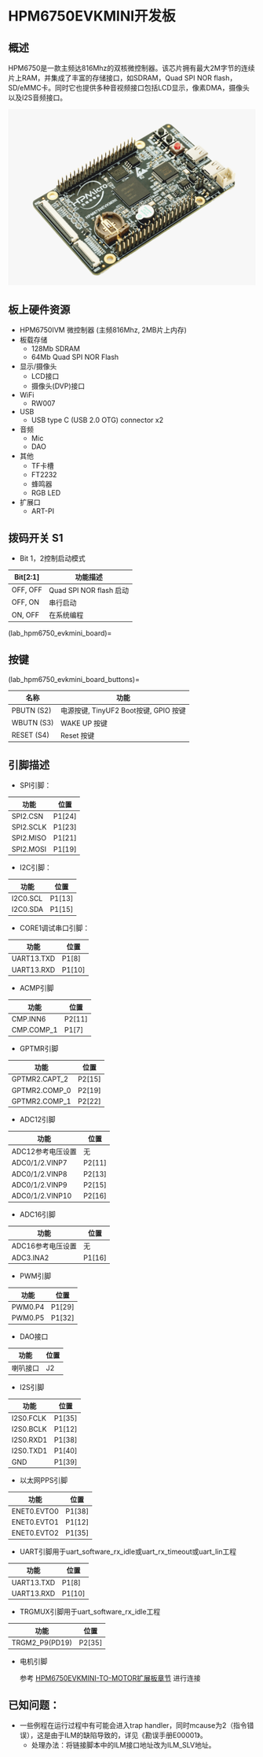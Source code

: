 # HPM6750EVKMINI开发板

## 概述

HPM6750是一款主频达816Mhz的双核微控制器。该芯片拥有最大2M字节的连续片上RAM，并集成了丰富的存储接口，如SDRAM，Quad SPI NOR flash， SD/eMMC卡。同时它也提供多种音视频接口包括LCD显示，像素DMA，摄像头以及I2S音频接口。

 ![hpm6750evkmini](doc/hpm6750evkmini.png "hpm6750evkmini")

## 板上硬件资源

- HPM6750IVM 微控制器 (主频816Mhz, 2MB片上内存)
- 板载存储
  - 128Mb SDRAM
  - 64Mb Quad SPI NOR Flash
- 显示/摄像头
  - LCD接口
  - 摄像头(DVP)接口
- WiFi
  - RW007
- USB
  - USB type C (USB 2.0 OTG) connector x2
- 音频
  - Mic
  - DAO
- 其他
  - TF卡槽
  - FT2232
  - 蜂鸣器
  - RGB LED
- 扩展口
  - ART-PI

## 拨码开关 S1

- Bit 1，2控制启动模式

| Bit[2:1] | 功能描述                |
| -------- | ----------------------- |
| OFF, OFF | Quad SPI NOR flash 启动 |
| OFF, ON  | 串行启动                |
| ON, OFF  | 在系统编程              |

(lab_hpm6750_evkmini_board)=

## 按键

(lab_hpm6750_evkmini_board_buttons)=

| 名称       | 功能                                  |
| ---------- | ------------------------------------- |
| PBUTN (S2) | 电源按键, TinyUF2 Boot按键, GPIO 按键 |
| WBUTN (S3) | WAKE UP 按键                          |
| RESET (S4) | Reset 按键                            |

## 引脚描述

- SPI引脚：

| 功能      | 位置   |
| --------- | ------ |
| SPI2.CSN  | P1[24] |
| SPI2.SCLK | P1[23] |
| SPI2.MISO | P1[21] |
| SPI2.MOSI | P1[19] |

- I2C引脚：

| 功能     | 位置   |
| -------- | ------ |
| I2C0.SCL | P1[13] |
| I2C0.SDA | P1[15] |

- CORE1调试串口引脚：

| 功能       | 位置   |
| ---------- | ------ |
| UART13.TXD | P1[8]  |
| UART13.RXD | P1[10] |

- ACMP引脚

| 功能       | 位置   |
| ---------- | ------ |
| CMP.INN6   | P2[11] |
| CMP.COMP_1 | P1[7]  |

- GPTMR引脚

| 功能          | 位置   |
| ------------- | ------ |
| GPTMR2.CAPT_2 | P2[15] |
| GPTMR2.COMP_0 | P2[19] |
| GPTMR2.COMP_1 | P2[22] |

- ADC12引脚

| 功能              | 位置   |
| ----------------- | ------ |
| ADC12参考电压设置 | 无     |
| ADC0/1/2.VINP7    | P2[11] |
| ADC0/1/2.VINP8    | P2[13] |
| ADC0/1/2.VINP9    | P2[15] |
| ADC0/1/2.VINP10   | P2[16] |

- ADC16引脚

| 功能              | 位置   |
| ----------------- | ------ |
| ADC16参考电压设置 | 无     |
| ADC3.INA2         | P1[16] |

- PWM引脚

| 功能    | 位置   |
| ------- | ------ |
| PWM0.P4 | P1[29] |
| PWM0.P5 | P1[32] |

- DAO接口

| 功能     | 位置 |
| -------- | ---- |
| 喇叭接口 | J2   |

- I2S引脚

| 功能      | 位置   |
| --------- | ------ |
| I2S0.FCLK | P1[35] |
| I2S0.BCLK | P1[12] |
| I2S0.RXD1 | P1[38] |
| I2S0.TXD1 | P1[40] |
| GND       | P1[39] |

- 以太网PPS引脚

| 功能        | 位置   |
| ----------- | ------ |
| ENET0.EVTO0 | P1[38] |
| ENET0.EVTO1 | P1[12] |
| ENET0.EVTO2 | P1[35] |

- UART引脚用于uart_software_rx_idle或uart_rx_timeout或uart_lin工程

| 功能       | 位置   |
| ---------- | ------ |
| UART13.TXD | P1[8] |
| UART13.RXD | P1[10] |

- TRGMUX引脚用于uart_software_rx_idle工程

| 功能        | 位置    |
| ---------- | -------- |
| TRGM2_P9(PD19)  | P2[35]   |

- 电机引脚

  参考 [HPM6750EVKMINI-TO-MOTOR扩展板章节](lab_board_hpm6750evkmini-to-motor-220530RevA) 进行连接

## 已知问题：
- 一些例程在运行过程中有可能会进入trap handler，同时mcause为2（指令错误），这是由于ILM的缺陷导致的，详见《勘误手册E00001》。
  - 处理办法：将链接脚本中的ILM接口地址改为ILM_SLV地址。
